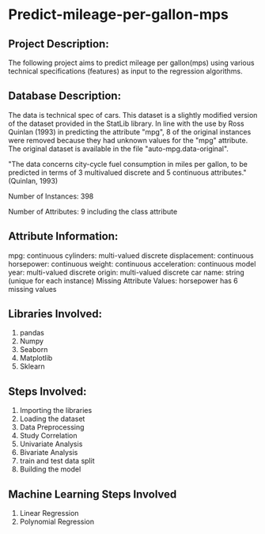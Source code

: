 # Predict-mileage-per-gallon-mps
## Project Description: 
The following project aims to predict mileage per gallon(mps) using various technical specifications (features) as input to the regression algorithms. 

## Database Description:

The data is technical spec of cars. This dataset is a slightly modified version of the dataset provided in the StatLib library. In line with the use by Ross Quinlan (1993) in predicting the attribute "mpg", 8 of the original instances were removed because they had unknown values for the "mpg" attribute. The original dataset is available in the file "auto-mpg.data-original".

"The data concerns city-cycle fuel consumption in miles per gallon, to be predicted in terms of 3 multivalued discrete and 5 continuous attributes." (Quinlan, 1993)

Number of Instances: 398

Number of Attributes: 9 including the class attribute

## Attribute Information:

mpg: continuous cylinders: multi-valued discrete displacement: continuous horsepower: continuous weight: continuous acceleration: continuous model year: multi-valued discrete origin: multi-valued discrete car name: string (unique for each instance) Missing Attribute Values: horsepower has 6 missing values

## Libraries Involved:
1. pandas
2. Numpy
3. Seaborn
4. Matplotlib
5. Sklearn

## Steps Involved:
1. Importing the libraries
2. Loading the dataset
3. Data Preprocessing
4. Study Correlation
5. Univariate Analysis
6. Bivariate Analysis
7. train and test data split
8. Building the model

## Machine Learning Steps Involved
1. Linear Regression
2. Polynomial Regression

